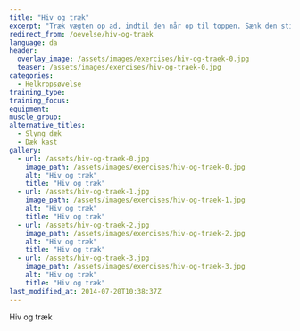 ```yaml
---
title: "Hiv og træk"
excerpt: "Træk vægten op ad, indtil den når op til toppen. Sænk den stille og roligt ned igen. GIV IKKE SLIP."
redirect_from: /oevelse/hiv-og-traek
language: da
header:
  overlay_image: /assets/images/exercises/hiv-og-traek-0.jpg
  teaser: /assets/images/exercises/hiv-og-traek-0.jpg
categories:
  - Helkropsøvelse
training_type: 
training_focus: 
equipment:
muscle_group:
alternative_titles:
  - Slyng dæk
  - Dæk kast
gallery:
  - url: /assets/hiv-og-traek-0.jpg
    image_path: /assets/images/exercises/hiv-og-traek-0.jpg
    alt: "Hiv og træk"
    title: "Hiv og træk"
  - url: /assets/hiv-og-traek-1.jpg
    image_path: /assets/images/exercises/hiv-og-traek-1.jpg
    alt: "Hiv og træk"
    title: "Hiv og træk"
  - url: /assets/hiv-og-traek-2.jpg
    image_path: /assets/images/exercises/hiv-og-traek-2.jpg
    alt: "Hiv og træk"
    title: "Hiv og træk"
  - url: /assets/hiv-og-traek-3.jpg
    image_path: /assets/images/exercises/hiv-og-traek-3.jpg
    alt: "Hiv og træk"
    title: "Hiv og træk"
last_modified_at: 2014-07-20T10:38:37Z
---
```


Hiv og træk

